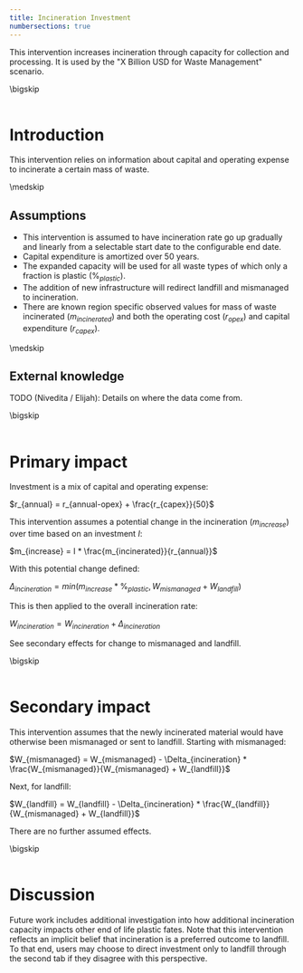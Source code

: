 ```yaml
---
title: Incineration Investment
numbersections: true
---
```

This intervention increases incineration through capacity for collection and processing. It is used by the "X Billion USD for Waste Management" scenario.

\bigskip
<br>
<br>

# Introduction
This intervention relies on information about capital and operating expense to incinerate a certain mass of waste.

\medskip
<br>

## Assumptions

- This intervention is assumed to have incineration rate go up gradually and linearly from a selectable start date to the configurable end date.
- Capital expenditure is amortized over 50 years.
- The expanded capacity will be used for all waste types of which only a fraction is plastic ($\%_{plastic}$).
- The addition of new infrastructure will redirect landfill and mismanaged to incineration.
- There are known region specific observed values for mass of waste incinerated ($m_{incinerated}$) and both the operating cost ($r_{opex}$) and capital expenditure ($r_{capex}$).

\medskip
<br>

## External knowledge
TODO (Nivedita / Elijah): Details on where the data come from.

\bigskip
<br>
<br>

# Primary impact
Investment is a mix of capital and operating expense:

$r_{annual} = r_{annual-opex} + \frac{r_{capex}}{50}$

This intervention assumes a potential change in the incineration ($m_{increase}$) over time based on an investment $I$:

$m_{increase} = I * \frac{m_{incinerated}}{r_{annual}}$

With this potential change defined:

$\Delta_{incineration} = min(m_{increase} * \%_{plastic}, W_{mismanaged} + W_{landfill})$

This is then applied to the overall incineration rate:

$W_{incineration} = W_{incineration} + \Delta_{incineration}$

See secondary effects for change to mismanaged and landfill.

\bigskip
<br>
<br>

# Secondary impact
This intervention assumes that the newly incinerated material would have otherwise been mismanaged or sent to landfill. Starting with mismanaged:

$W_{mismanaged} = W_{mismanaged} - \Delta_{incineration} * \frac{W_{mismanaged}}{W_{mismanaged} + W_{landfill}}$

Next, for landfill:

$W_{landfill} = W_{landfill} - \Delta_{incineration} * \frac{W_{landfill}}{W_{mismanaged} + W_{landfill}}$

There are no further assumed effects.

\bigskip
<br>
<br>

# Discussion
Future work includes additional investigation into how additional incineration capacity impacts other end of life plastic fates. Note that this intervention reflects an implicit belief that incineration is a preferred outcome to landfill. To that end, users may choose to direct investment only to landfill through the second tab if they disagree with this perspective.